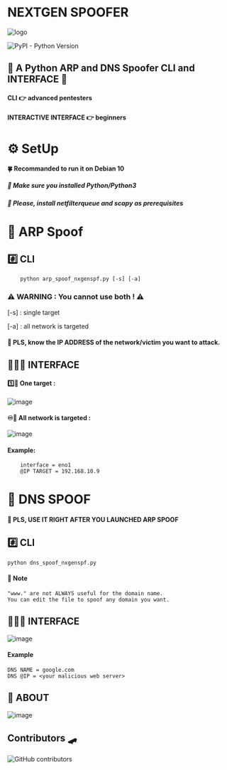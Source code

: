 # NEXTGEN SPOOFER
![logo](https://user-images.githubusercontent.com/61053314/132832369-540ded53-8aff-4ea7-bcd6-70dbe7109c1a.png)

![PyPI - Python Version](https://img.shields.io/pypi/pyversions/3?style=flat-square)

## 🥑 A Python ARP and DNS Spoofer CLI and INTERFACE 🐍

#### CLI 👉 advanced pentesters
#### INTERACTIVE INTERFACE 👉 beginners


# ⚙️ SetUp 
#### 🍀 Recommanded to run it on Debian 10
##### 📢 Make sure you installed Python/Python3
##### 📢 Please, install netfilterqueue and scapy as prerequisites

# 💈 ARP Spoof 
## #️⃣ CLI
		python arp_spoof_nxgenspf.py [-s] [-a]
    
### ⚠️ WARNING : You cannot use both ! ⚠️
[-s] : single target

[-a] : all network is targeted

#### 📢 PLS, know the IP ADDRESS of the network/victim you want to attack.

## 👨🏽‍💻 INTERFACE
#### 1️⃣🎯 One target : 
![image](https://user-images.githubusercontent.com/61053314/135092929-215ff14a-efde-4b3d-ba2d-626e6969eaa5.png)

#### ♾️🎯 All network is targeted : 
![image](https://user-images.githubusercontent.com/61053314/135093020-8ef53716-0be0-4390-bcf1-d27013cf9c47.png)

#### Example:
		interface = eno1
		@IP TARGET = 192.168.10.9
		
		
# 🍔 DNS SPOOF 
#### 📢 PLS, USE IT RIGHT AFTER YOU LAUNCHED ARP SPOOF
## #️⃣ CLI
	python dns_spoof_nxgenspf.py
	
#### 📝 Note 
	"www." are not ALWAYS useful for the domain name.
	You can edit the file to spoof any domain you want.
	
## 👨🏽‍💻 INTERFACE
![image](https://user-images.githubusercontent.com/61053314/135093120-b8b36176-fc22-496e-8b93-061b2518dc4f.png)
#### Example
	DNS NAME = google.com
	DNS @IP = <your malicious web server> 
	
## 💭 ABOUT
![image](https://user-images.githubusercontent.com/61053314/135092217-d70b029e-c62c-4fdf-8bc5-95cc09f1c019.png)
## Contributors 🛹
![GitHub contributors](https://img.shields.io/github/contributors/saladandonionrings/nextgen_spoofer?style=flat-square)

